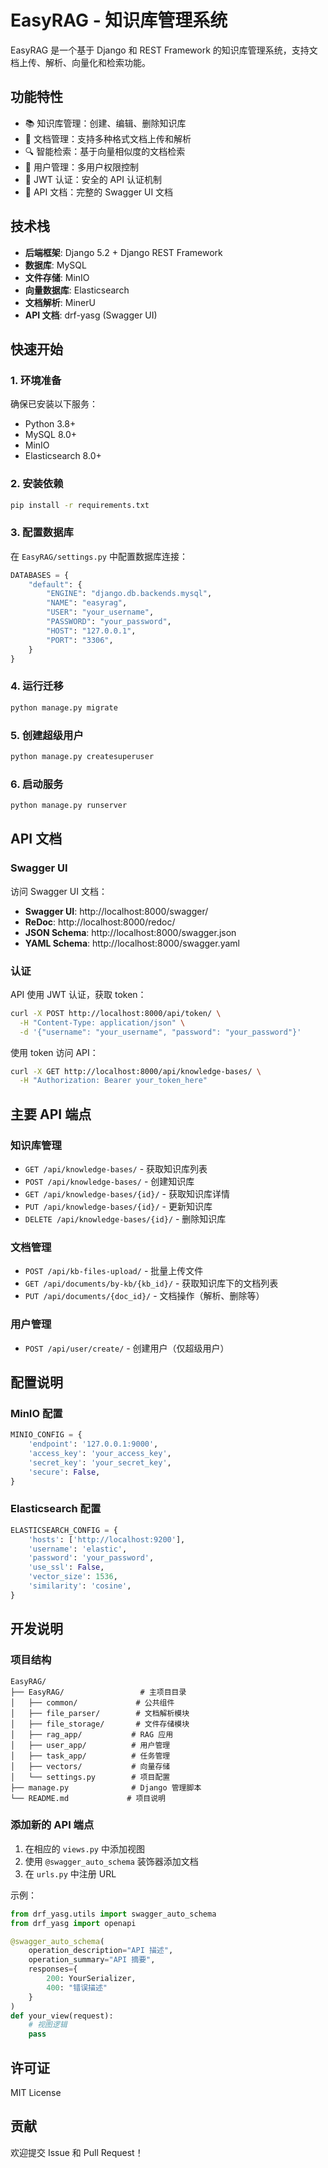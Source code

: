 # EasyRAG - 知识库管理系统

EasyRAG 是一个基于 Django 和 REST Framework 的知识库管理系统，支持文档上传、解析、向量化和检索功能。

## 功能特性

- 📚 知识库管理：创建、编辑、删除知识库
- 📄 文档管理：支持多种格式文档上传和解析
- 🔍 智能检索：基于向量相似度的文档检索
- 👥 用户管理：多用户权限控制
- 🔐 JWT 认证：安全的 API 认证机制
- 📖 API 文档：完整的 Swagger UI 文档

## 技术栈

- **后端框架**: Django 5.2 + Django REST Framework
- **数据库**: MySQL
- **文件存储**: MinIO
- **向量数据库**: Elasticsearch
- **文档解析**: MinerU
- **API 文档**: drf-yasg (Swagger UI)

## 快速开始

### 1. 环境准备

确保已安装以下服务：
- Python 3.8+
- MySQL 8.0+
- MinIO
- Elasticsearch 8.0+

### 2. 安装依赖

```bash
pip install -r requirements.txt
```

### 3. 配置数据库

在 `EasyRAG/settings.py` 中配置数据库连接：

```python
DATABASES = {
    "default": {
        "ENGINE": "django.db.backends.mysql",
        "NAME": "easyrag",
        "USER": "your_username",
        "PASSWORD": "your_password",
        "HOST": "127.0.0.1",
        "PORT": "3306",
    }
}
```

### 4. 运行迁移

```bash
python manage.py migrate
```

### 5. 创建超级用户

```bash
python manage.py createsuperuser
```

### 6. 启动服务

```bash
python manage.py runserver
```

## API 文档

### Swagger UI

访问 Swagger UI 文档：
- **Swagger UI**: http://localhost:8000/swagger/
- **ReDoc**: http://localhost:8000/redoc/
- **JSON Schema**: http://localhost:8000/swagger.json
- **YAML Schema**: http://localhost:8000/swagger.yaml

### 认证

API 使用 JWT 认证，获取 token：

```bash
curl -X POST http://localhost:8000/api/token/ \
  -H "Content-Type: application/json" \
  -d '{"username": "your_username", "password": "your_password"}'
```

使用 token 访问 API：

```bash
curl -X GET http://localhost:8000/api/knowledge-bases/ \
  -H "Authorization: Bearer your_token_here"
```

## 主要 API 端点

### 知识库管理
- `GET /api/knowledge-bases/` - 获取知识库列表
- `POST /api/knowledge-bases/` - 创建知识库
- `GET /api/knowledge-bases/{id}/` - 获取知识库详情
- `PUT /api/knowledge-bases/{id}/` - 更新知识库
- `DELETE /api/knowledge-bases/{id}/` - 删除知识库

### 文档管理
- `POST /api/kb-files-upload/` - 批量上传文件
- `GET /api/documents/by-kb/{kb_id}/` - 获取知识库下的文档列表
- `PUT /api/documents/{doc_id}/` - 文档操作（解析、删除等）

### 用户管理
- `POST /api/user/create/` - 创建用户（仅超级用户）

## 配置说明

### MinIO 配置

```python
MINIO_CONFIG = {
    'endpoint': '127.0.0.1:9000',
    'access_key': 'your_access_key',
    'secret_key': 'your_secret_key',
    'secure': False,
}
```

### Elasticsearch 配置

```python
ELASTICSEARCH_CONFIG = {
    'hosts': ['http://localhost:9200'],
    'username': 'elastic',
    'password': 'your_password',
    'use_ssl': False,
    'vector_size': 1536,
    'similarity': 'cosine',
}
```

## 开发说明

### 项目结构

```
EasyRAG/
├── EasyRAG/                 # 主项目目录
│   ├── common/             # 公共组件
│   ├── file_parser/        # 文档解析模块
│   ├── file_storage/       # 文件存储模块
│   ├── rag_app/           # RAG 应用
│   ├── user_app/          # 用户管理
│   ├── task_app/          # 任务管理
│   ├── vectors/           # 向量存储
│   └── settings.py        # 项目配置
├── manage.py              # Django 管理脚本
└── README.md             # 项目说明
```

### 添加新的 API 端点

1. 在相应的 `views.py` 中添加视图
2. 使用 `@swagger_auto_schema` 装饰器添加文档
3. 在 `urls.py` 中注册 URL

示例：

```python
from drf_yasg.utils import swagger_auto_schema
from drf_yasg import openapi

@swagger_auto_schema(
    operation_description="API 描述",
    operation_summary="API 摘要",
    responses={
        200: YourSerializer,
        400: "错误描述"
    }
)
def your_view(request):
    # 视图逻辑
    pass
```

## 许可证

MIT License

## 贡献

欢迎提交 Issue 和 Pull Request！
